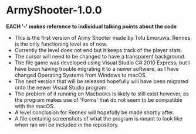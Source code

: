 # ArmyShooter-1.0.0
****EACH '-' makes reference to individual talking points about the code****

- This is the first version of Army Shooter made by Tolu Emoruwa. Rennes is the only functioning level as of now. 
- Currently the level does not end but it keeps track of the player stats. 
- The cursor will need to be changed to have a transparent background.
- The file game was developed using Visual Studio C# 2010 Express, but I have been having trouble migrating it to a newer software, as I have changed
  Operating Systems from Windows to macOS.
- The next version that will be released hopefully will have been migrated onto the newer Visual Studio program.
- The problem of it running on Macbooks is likely to still exist however, as the program makes use of 'Forms' that do not seem to be compatible with 
  the macOS.
- A level conclusion for Rennes will hopefully be made shortly after.
- A file containig screenshots of what the program is meant to look like when ran will be included in the repository.
